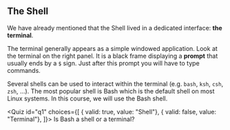 <script>
import Quiz from "components/Quiz.svelte";
</script>
## The Shell
We have already mentioned that the Shell lived in a dedicated interface: **the terminal**.

The terminal generally appears as a simple windowed application. Look at the terminal on the right panel. 
It is a black frame displaying a **prompt** that usually ends by a `$` sign. 
Just after this prompt you will have to type commands.

Several shells can be used to interact within the terminal (e.g. `bash`, `ksh`, `csh`, `zsh`, ...). 
The most popular shell is Bash which is the default shell on most Linux systems. 
In this course, we will use the Bash shell.

<Quiz id="q1" choices={[
	{ valid: true, value: "Shell"},
	{ valid: false, value: "Terminal"},
]}>
	<span slot="prompt">
		Is Bash a shell or a terminal?
	</span>
</Quiz>
